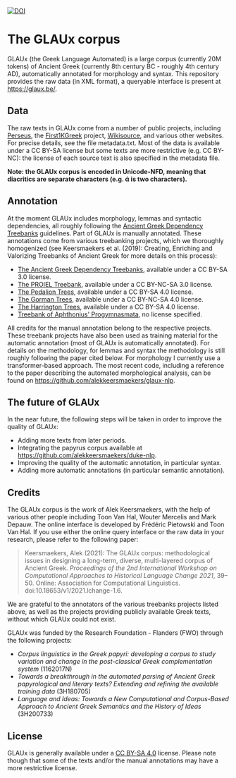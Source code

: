 [![DOI](https://zenodo.org/badge/511911900.svg)](https://zenodo.org/doi/10.5281/zenodo.15774921)

# The GLAUx corpus

GLAUx (the Greek Language Automated) is a large corpus (currently 20M tokens) of Ancient Greek (currently 8th century BC - roughly 4th century AD), automatically annotated for morphology and syntax. This repository provides the raw data (in XML format), a queryable interface is present at https://glaux.be/.

## Data

The raw texts in GLAUx come from a number of public projects, including [Perseus](https://github.com/PerseusDL/canonical-greekLit), the [First1KGreek](https://github.com/OpenGreekAndLatin/First1KGreek) project, [Wikisource](https://el.wikisource.org/wiki/%CE%9A%CF%8D%CF%81%CE%B9%CE%B1_%CE%A3%CE%B5%CE%BB%CE%AF%CE%B4%CE%B1), and various other websites. For precise details, see the file metadata.txt.
Most of the data is available under a CC BY-SA license but some texts are more restrictive (e.g. CC BY-NC): the license of each source text is also specified in the metadata file.

**Note: the GLAUx corpus is encoded in Unicode-NFD, meaning that diacritics are separate characters (e.g. ά is two characters).**

## Annotation

At the moment GLAUx includes morphology, lemmas and syntactic dependencies, all roughly following the [Ancient Greek Dependency Treebanks](https://github.com/PerseusDL/treebank_data) guidelines. Part of GLAUx is manually annotated. These annotations come from various treebanking projects, which we thoroughly homogenized (see Keersmaekers et al. (2019): Creating, Enriching and Valorizing Treebanks of Ancient Greek for more details on this process):
* [The Ancient Greek Dependency Treebanks](https://github.com/PerseusDL/treebank_data), available under a CC BY-SA 3.0 license.
* [The PROIEL Treebank](https://github.com/proiel/proiel-treebank), available under a CC BY-NC-SA 3.0 license.
* [The Pedalion Trees](https://github.com/perseids-publications/pedalion-trees), available under a CC BY-SA 4.0 license.
* [The Gorman Trees](https://github.com/vgorman1/Greek-Dependency-Trees), available under a CC BY-NC-SA 4.0 license.
* [The Harrington Trees](https://github.com/perseids-publications/harrington-trees/), available under a CC BY-SA 4.0 license.
* [Treebank of Aphthonius' Progymnasmata](https://github.com/polinayordanova/Treebank-of-Aphtonius-Progymnasmata), no license specified.

All credits for the manual annotation belong to the respective projects.
These treebank projects have also been used as training material for the automatic annotation (most of GLAUx is automatically annotated). For details on the methodology, for lemmas and syntax the methodology is still roughly following the paper cited below. For morphology I currently use a transformer-based approach. The most recent code, including a reference to the paper describing the automated morphological analysis, can be found on https://github.com/alekkeersmaekers/glaux-nlp.

## The future of GLAUx

In the near future, the following steps will be taken in order to improve the quality of GLAUx:
* Adding more texts from later periods.
* Integrating the papyrus corpus available at https://github.com/alekkeersmaekers/duke-nlp.
* Improving the quality of the automatic annotation, in particular syntax.
* Adding more automatic annotations (in particular semantic annotation).

## Credits

The GLAUx corpus is the work of Alek Keersmaekers, with the help of various other people including Toon Van Hal, Wouter Mercelis and Mark Depauw. The online interface is developed by Frédéric Pietowski and Toon Van Hal. If you use either the online query interface or the raw data in your research, please refer to the following paper:
> Keersmaekers, Alek (2021): The GLAUx corpus: methodological issues in designing a long-term, diverse, multi-layered corpus of Ancient Greek. *Proceedings of the 2nd International Workshop on Computational Approaches to Historical Language Change 2021*, 39–50. Online: Association for Computational Linguistics. doi:10.18653/v1/2021.lchange-1.6.

We are grateful to the annotators of the various treebanks projects listed above, as well as the projects providing publicly available Greek texts, without which GLAUx could not exist.

GLAUx was funded by the Research Foundation - Flanders (FWO) through the following projects:
* *Corpus linguistics in the Greek papyri: developing a corpus to study variation and change in the post-classical Greek complementation system* (1162017N)
* *Towards a breakthrough in the automated parsing of Ancient Greek papyrological and literary texts? Extending and refining the available training data* (3H180705)
* *Language and Ideas: Towards a New Computational and Corpus-Based Approach to Ancient Greek Semantics and the History of Ideas* (3H200733)

## License

GLAUx is generally available under a [CC BY-SA 4.0](https://creativecommons.org/licenses/by-sa/4.0/) license. Please note though that some of the texts and/or the manual annotations may have a more restrictive license.
